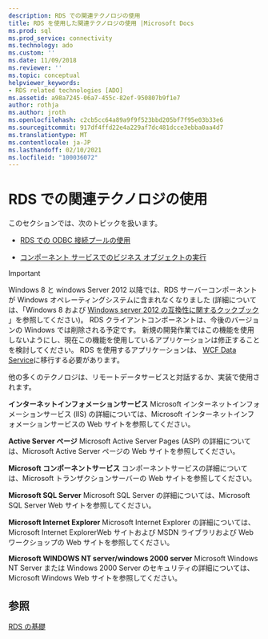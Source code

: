 ```yaml
---
description: RDS での関連テクノロジの使用
title: RDS を使用した関連テクノロジの使用 |Microsoft Docs
ms.prod: sql
ms.prod_service: connectivity
ms.technology: ado
ms.custom: ''
ms.date: 11/09/2018
ms.reviewer: ''
ms.topic: conceptual
helpviewer_keywords:
- RDS related technologies [ADO]
ms.assetid: a98a7245-06a7-455c-82ef-950807b9f1e7
author: rothja
ms.author: jroth
ms.openlocfilehash: c2cb5cc64a89a9f9f523bbd205bf7f95e03b33e6
ms.sourcegitcommit: 917df4ffd22e4a229af7dc481dcce3ebba0aa4d7
ms.translationtype: MT
ms.contentlocale: ja-JP
ms.lasthandoff: 02/10/2021
ms.locfileid: "100036072"
---
```

# <a name="using-related-technologies-with-rds"></a>RDS での関連テクノロジの使用
このセクションでは、次のトピックを扱います。  
  
-   [RDS での ODBC 接続プールの使用](./using-rds-with-odbc-connection-pooling.md)  
  
-   [コンポーネント サービスでのビジネス オブジェクトの実行](./running-business-objects-in-component-services.md)  
  
> [!IMPORTANT]
>  Windows 8 と windows Server 2012 以降では、RDS サーバーコンポーネントが Windows オペレーティングシステムに含まれなくなりました (詳細については、「Windows 8 および [Windows server 2012 の互換性に関するクックブック](https://www.microsoft.com/download/details.aspx?id=27416) 」を参照してください)。 RDS クライアントコンポーネントは、今後のバージョンの Windows では削除される予定です。 新規の開発作業ではこの機能を使用しないようにし、現在この機能を使用しているアプリケーションは修正することを検討してください。 RDS を使用するアプリケーションは、 [WCF Data Service](/dotnet/framework/wcf/)に移行する必要があります。  
  
 他の多くのテクノロジは、リモートデータサービスと対話するか、実装で使用されます。  
  
 **インターネットインフォメーションサービス** Microsoft インターネットインフォメーションサービス (IIS) の詳細については、Microsoft インターネットインフォメーションサービスの Web サイトを参照してください。  
  
 **Active Server ページ** Microsoft Active Server Pages (ASP) の詳細については、Microsoft Active Server ページの Web サイトを参照してください。  
  
 **Microsoft コンポーネントサービス** コンポーネントサービスの詳細については、Microsoft トランザクションサーバーの Web サイトを参照してください。  
  
 **Microsoft SQL Server** Microsoft SQL Server の詳細については、Microsoft SQL Server Web サイトを参照してください。  
  
 **Microsoft Internet Explorer** Microsoft Internet Explorer の詳細については、Microsoft Internet ExplorerWeb サイトおよび MSDN ライブラリおよび Web ワークショップの Web サイトを参照してください。  
  
 **Microsoft WINDOWS NT server/windows 2000 server** Microsoft Windows NT Server または Windows 2000 Server のセキュリティの詳細については、Microsoft Windows Web サイトを参照してください。  
  
## <a name="see-also"></a>参照  
 [RDS の基礎](./rds-fundamentals.md)